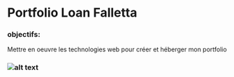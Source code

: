 # Portfolio Loan Falletta

### objectifs:

Mettre en oeuvre les technologies web pour créer et héberger mon portfolio

### ![alt text](https://1.bp.blogspot.com/-2BOesYU3r68/YNrtZ_uqSXI/AAAAAAAABv8/0zOIslBh0cEmIMxvW0ePAS-RtI5piJbIQCLcBGAsYHQ/s16000/netbeans-logo-png.png)
